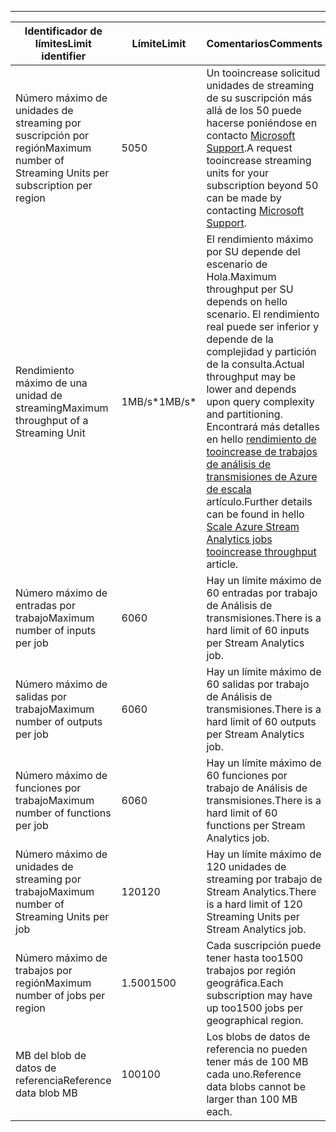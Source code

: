 ---
| <span data-ttu-id="89b30-101">Identificador de límites</span><span class="sxs-lookup"><span data-stu-id="89b30-101">Limit identifier</span></span> | <span data-ttu-id="89b30-102">Límite</span><span class="sxs-lookup"><span data-stu-id="89b30-102">Limit</span></span> | <span data-ttu-id="89b30-103">Comentarios</span><span class="sxs-lookup"><span data-stu-id="89b30-103">Comments</span></span> |
| --- | --- | --- |
| <span data-ttu-id="89b30-104">Número máximo de unidades de streaming por suscripción por región</span><span class="sxs-lookup"><span data-stu-id="89b30-104">Maximum number of Streaming Units per subscription per region</span></span> |<span data-ttu-id="89b30-105">50</span><span class="sxs-lookup"><span data-stu-id="89b30-105">50</span></span> |<span data-ttu-id="89b30-106">Un tooincrease solicitud unidades de streaming de su suscripción más allá de los 50 puede hacerse poniéndose en contacto [Microsoft Support](https://support.microsoft.com/en-us).</span><span class="sxs-lookup"><span data-stu-id="89b30-106">A request tooincrease streaming units for your subscription beyond 50 can be made by contacting [Microsoft Support](https://support.microsoft.com/en-us).</span></span> |
| <span data-ttu-id="89b30-107">Rendimiento máximo de una unidad de streaming</span><span class="sxs-lookup"><span data-stu-id="89b30-107">Maximum throughput of a Streaming Unit</span></span> |<span data-ttu-id="89b30-108">1MB/s*</span><span class="sxs-lookup"><span data-stu-id="89b30-108">1MB/s*</span></span> |<span data-ttu-id="89b30-109">El rendimiento máximo por SU depende del escenario de Hola.</span><span class="sxs-lookup"><span data-stu-id="89b30-109">Maximum throughput per SU depends on hello scenario.</span></span> <span data-ttu-id="89b30-110">El rendimiento real puede ser inferior y depende de la complejidad y partición de la consulta.</span><span class="sxs-lookup"><span data-stu-id="89b30-110">Actual throughput may be lower and depends upon query complexity and partitioning.</span></span> <span data-ttu-id="89b30-111">Encontrará más detalles en hello [rendimiento de tooincrease de trabajos de análisis de transmisiones de Azure de escala](../articles/stream-analytics/stream-analytics-scale-jobs.md) artículo.</span><span class="sxs-lookup"><span data-stu-id="89b30-111">Further details can be found in hello [Scale Azure Stream Analytics jobs tooincrease throughput](../articles/stream-analytics/stream-analytics-scale-jobs.md) article.</span></span> |
| <span data-ttu-id="89b30-112">Número máximo de entradas por trabajo</span><span class="sxs-lookup"><span data-stu-id="89b30-112">Maximum number of inputs per job</span></span> |<span data-ttu-id="89b30-113">60</span><span class="sxs-lookup"><span data-stu-id="89b30-113">60</span></span> |<span data-ttu-id="89b30-114">Hay un límite máximo de 60 entradas por trabajo de Análisis de transmisiones.</span><span class="sxs-lookup"><span data-stu-id="89b30-114">There is a hard limit of 60 inputs per Stream Analytics job.</span></span> |
| <span data-ttu-id="89b30-115">Número máximo de salidas por trabajo</span><span class="sxs-lookup"><span data-stu-id="89b30-115">Maximum number of outputs per job</span></span> |<span data-ttu-id="89b30-116">60</span><span class="sxs-lookup"><span data-stu-id="89b30-116">60</span></span> |<span data-ttu-id="89b30-117">Hay un límite máximo de 60 salidas por trabajo de Análisis de transmisiones.</span><span class="sxs-lookup"><span data-stu-id="89b30-117">There is a hard limit of 60 outputs per Stream Analytics job.</span></span> |
| <span data-ttu-id="89b30-118">Número máximo de funciones por trabajo</span><span class="sxs-lookup"><span data-stu-id="89b30-118">Maximum number of functions per job</span></span> |<span data-ttu-id="89b30-119">60</span><span class="sxs-lookup"><span data-stu-id="89b30-119">60</span></span> |<span data-ttu-id="89b30-120">Hay un límite máximo de 60 funciones por trabajo de Análisis de transmisiones.</span><span class="sxs-lookup"><span data-stu-id="89b30-120">There is a hard limit of 60 functions per Stream Analytics job.</span></span> |
| <span data-ttu-id="89b30-121">Número máximo de unidades de streaming por trabajo</span><span class="sxs-lookup"><span data-stu-id="89b30-121">Maximum number of Streaming Units per job</span></span> |<span data-ttu-id="89b30-122">120</span><span class="sxs-lookup"><span data-stu-id="89b30-122">120</span></span> |<span data-ttu-id="89b30-123">Hay un límite máximo de 120 unidades de streaming por trabajo de Stream Analytics.</span><span class="sxs-lookup"><span data-stu-id="89b30-123">There is a hard limit of 120 Streaming Units per Stream Analytics job.</span></span> |
| <span data-ttu-id="89b30-124">Número máximo de trabajos por región</span><span class="sxs-lookup"><span data-stu-id="89b30-124">Maximum number of jobs per region</span></span> |<span data-ttu-id="89b30-125">1.500</span><span class="sxs-lookup"><span data-stu-id="89b30-125">1500</span></span> |<span data-ttu-id="89b30-126">Cada suscripción puede tener hasta too1500 trabajos por región geográfica.</span><span class="sxs-lookup"><span data-stu-id="89b30-126">Each subscription may have up too1500 jobs per geographical region.</span></span> |
| <span data-ttu-id="89b30-127">MB del blob de datos de referencia</span><span class="sxs-lookup"><span data-stu-id="89b30-127">Reference data blob MB</span></span> | <span data-ttu-id="89b30-128">100</span><span class="sxs-lookup"><span data-stu-id="89b30-128">100</span></span> | <span data-ttu-id="89b30-129">Los blobs de datos de referencia no pueden tener más de 100 MB cada uno.</span><span class="sxs-lookup"><span data-stu-id="89b30-129">Reference data blobs cannot be larger than 100 MB each.</span></span> |

